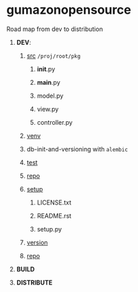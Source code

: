 # gumazonopensource

Road map from dev to distribution

1. __DEV__:
   1. [src]()  ` /proj/root/pkg `
      1. __init__.py
      
      2. __main__.py
      
      3. model.py
   
      4. view.py
   
      5. controller.py

   2. [venv](dev.md#venv)

   3. db-init-and-versioning with `alembic`

   4. [test](dev.md#pytest)

   5. [repo](dev.md#git-init)

   6. [setup]()
   
      1. LICENSE.txt
      
      2. README.rst
      
      3. setup.py

   8. [version]()

   9. [repo](dev.md#git)

2. __BUILD__

3. __DISTRIBUTE__
